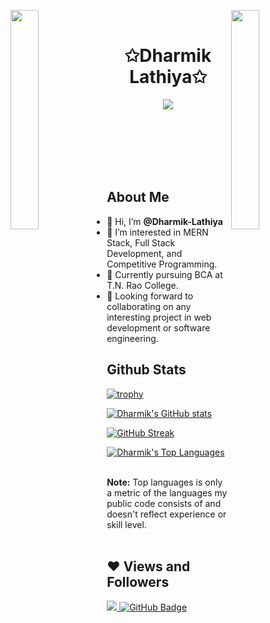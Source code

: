 <img align="left" src="https://user-images.githubusercontent.com/65187002/144930161-2f783401-8d27-4fdf-a2f7-cc0ba32f1f1f.gif" width="30%" style="display:inline;"><img align="right" src="https://user-images.githubusercontent.com/65187002/144930161-2f783401-8d27-4fdf-a2f7-cc0ba32f1f1f.gif" width="30%" style="display:inline;"> <br> <span align="center">     <h1 align="center">✩Dharmik Lathiya✩</h1> </span> <p align="center">     <img src="https://readme-typing-svg.herokuapp.com/?lines=Hello+World!;Welcome+to+my+Profile%2C;Hope+you+find;something+Helpful...&font=Fira%20+Code&pause=1000&color=%23D62F79&center=true&width=280&height=50"> </p> <br> <br><br><br><br>  

## About Me
- 👋 Hi, I’m <b>@Dharmik-Lathiya</b>
- 👀 I’m interested in MERN Stack, Full Stack Development, and Competitive Programming.
- 🌱 Currently pursuing BCA at T.N. Rao College.
- 💞️ Looking forward to collaborating on any interesting project in web development or software engineering.

## Github Stats
[![trophy](https://github-profile-trophy.vercel.app/?username=Dharmik-Lathiya&theme=onedark)](https://github.com/ryo-ma/github-profile-trophy)

[![Dharmik's GitHub stats](https://github-readme-stats.vercel.app/api?username=Dharmik-Lathiya&show_icons=true&theme=radical)](https://github.com/anuraghazra/github-readme-stats)

[![GitHub Streak](http://github-readme-streak-stats.herokuapp.com?user=Dharmik-Lathiya&theme=radical&fire=fc7c03)](https://git.io/streak-stats)

<a href="https://github.com/Dharmik-Lathiya/github-readme-stats">   <img alt="Dharmik's Top Languages" src="https://github-readme-stats.vercel.app/api/top-langs/?username=Dharmik-Lathiya&langs_count=8&count_private=true&layout=compact&theme=react&hide_border=true&bg_color=0D1117" /> </a>

<br/>
<b>Note:</b> Top languages is only a metric of the languages my public code consists of and doesn't reflect experience or skill level.
<br/> <br/>

## ❤ Views and Followers
<a href="https://github.com/Meghna-DAS/github-profile-views-counter">     <img src="https://komarev.com/ghpvc/?username=Dharmik-Lathiya"> </a>
<a href="https://github.com/Dharmik-Lathiya?tab=followers"><img src="https://img.shields.io/github/followers/Dharmik-Lathiya?label=Followers&style=social" alt="GitHub Badge"></a>

<!--- Dharmik-Lathiya/Dharmik-Lathiya is a ✨ special ✨ repository because its `README.md` (this file) appears on your GitHub profile. You can click the Preview link to take a look at your changes. --->

